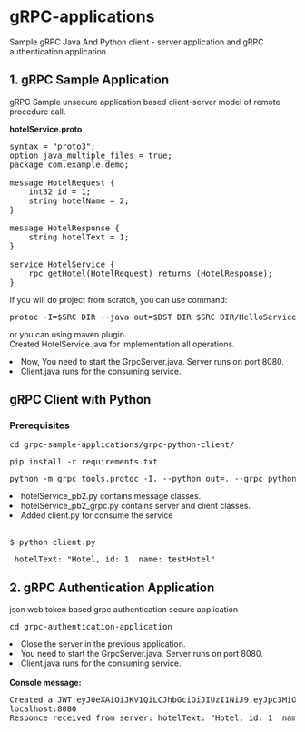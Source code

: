 # gRPC-applications

Sample gRPC Java And Python client - server application and gRPC authentication application 
 
## 1. gRPC Sample Application

gRPC Sample unsecure application based client-server model of remote procedure call.

<b>hotelService.proto </b>

<pre>
syntax = "proto3";
option java_multiple_files = true;
package com.example.demo;

message HotelRequest {
    int32 id = 1;
    string hotelName = 2;
}

message HotelResponse {
    string hotelText = 1;
}

service HotelService {
    rpc getHotel(HotelRequest) returns (HotelResponse);
}
</pre>

If you will do project from scratch, you can use command:

<pre>protoc -I=$SRC_DIR --java_out=$DST_DIR $SRC_DIR/HelloService.proto</pre>

or you can using maven plugin. </br>
Created HotelService.java for implementation all operations.
</br>
<li>Now, You need to start the GrpcServer.java. Server runs on port 8080.</li>
<li>Client.java runs for the consuming service. </li>

## gRPC Client with Python

### Prerequisites
<pre>cd grpc-sample-applications/grpc-python-client/</pre>
<pre>pip install -r requirements.txt</pre>

<pre>python -m grpc_tools.protoc -I. --python_out=. --grpc_python_out=. hotelService.proto</pre>

<li>hotelService_pb2.py contains message classes. </li>

<li>hotelService_pb2_grpc.py contains server and client classes. </li>

<li>Added client.py for consume the service</li>
</br>
<pre>$ python client.py</pre>
<pre> hotelText: "Hotel, id: 1  name: testHotel"</pre>

## 2. gRPC Authentication Application

json web token based grpc authentication secure application
<pre>cd grpc-authentication-application</pre>
<li>Close the server in the previous application. </li>

<li>You need to start the GrpcServer.java. Server runs on port 8080. </li>

<li>Client.java runs for the consuming service. </li>
</br>
<b>Console message: </b>
<pre>
Created a JWT:eyJ0eXAiOiJKV1QiLCJhbGciOiJIUzI1NiJ9.eyJpc3MiOiJhdXRoQ2xpZW50Iiwic3ViIjoidGVzdCIsImV4cCI6MTUyMDUxNDYwMSwiaWF0IjoxNTIwNTE0NTQxfQ.pfS9QvP4UBje55WRmb2zMY7wspEYmI3UygG2Fy5VlK8
localhost:8080
Responce received from server: hotelText: "Hotel, id: 1  name: Washington"
</pre>
